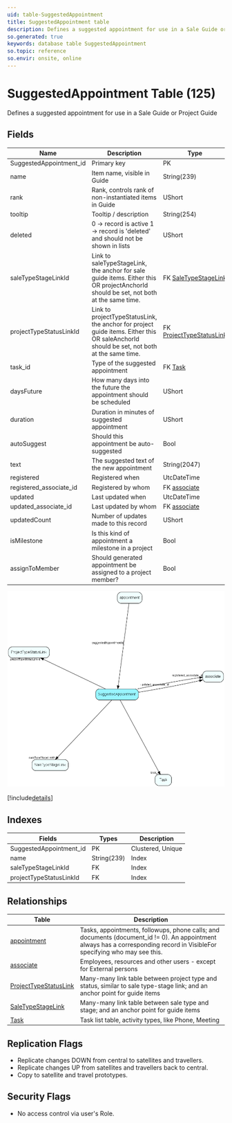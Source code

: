 ```yaml
---
uid: table-SuggestedAppointment
title: SuggestedAppointment table
description: Defines a suggested appointment for use in a Sale Guide or Project Guide
so.generated: true
keywords: database table SuggestedAppointment
so.topic: reference
so.envir: onsite, online
---
```


# SuggestedAppointment Table (125)

Defines a suggested appointment for use in a Sale Guide or Project Guide

## Fields

| Name | Description | Type | Null |
|------|-------------|------|:----:|
|SuggestedAppointment\_id|Primary key|PK| |
|name|Item name, visible in Guide|String(239)| |
|rank|Rank, controls rank of non-instantiated items in Guide|UShort|&#x25CF;|
|tooltip|Tooltip / description|String(254)|&#x25CF;|
|deleted|0 -&gt; record is active 1 -&gt; record is &apos;deleted&apos; and should not be shown in lists|UShort|&#x25CF;|
|saleTypeStageLinkId|Link to saleTypeStageLink, the anchor for sale guide items. Either this OR projectAnchorId should be set, not both at the same time.|FK [SaleTypeStageLink](saletypestagelink.md)|&#x25CF;|
|projectTypeStatusLinkId|Link to projectTypeStatusLink, the anchor for project guide items. Either this OR saleAnchorId should be set, not both at the same time.|FK [ProjectTypeStatusLink](projecttypestatuslink.md)|&#x25CF;|
|task\_id|Type of the suggested appointment|FK [Task](task.md)|&#x25CF;|
|daysFuture|How many days into the future the appointment should be scheduled|UShort|&#x25CF;|
|duration|Duration in minutes of suggested appointment|UShort|&#x25CF;|
|autoSuggest|Should this appointment be auto-suggested|Bool|&#x25CF;|
|text|The suggested text of the new appointment|String(2047)|&#x25CF;|
|registered|Registered when|UtcDateTime| |
|registered\_associate\_id|Registered by whom|FK [associate](associate.md)| |
|updated|Last updated when|UtcDateTime| |
|updated\_associate\_id|Last updated by whom|FK [associate](associate.md)| |
|updatedCount|Number of updates made to this record|UShort| |
|isMilestone|Is this kind of appointment a milestone in a project|Bool|&#x25CF;|
|assignToMember|Should generated appointment be assigned to a project member?|Bool|&#x25CF;|


![SuggestedAppointment table relationship diagram](./media/SuggestedAppointment.png)

[!include[details](./includes/suggestedappointment.md)]

## Indexes

| Fields | Types | Description |
|--------|-------|-------------|
|SuggestedAppointment\_id |PK |Clustered, Unique |
|name |String(239) |Index |
|saleTypeStageLinkId |FK |Index |
|projectTypeStatusLinkId |FK |Index |

## Relationships

| Table|  Description |
|------|-------------|
|[appointment](appointment.md)  |Tasks, appointments, followups, phone calls; and documents (document_id != 0). An appointment always has a corresponding record in VisibleFor specifying who may see this.  |
|[associate](associate.md)  |Employees, resources and other users - except for External persons |
|[ProjectTypeStatusLink](projecttypestatuslink.md)  |Many-many link table between project type and status, similar to sale type-stage link; and an anchor point for guide items |
|[SaleTypeStageLink](saletypestagelink.md)  |Many-many link table between sale type and stage; and an anchor point for guide items |
|[Task](task.md)  |Task list table, activity types, like Phone, Meeting |


## Replication Flags

* Replicate changes DOWN from central to satellites and travellers.
* Replicate changes UP from satellites and travellers back to central.
* Copy to satellite and travel prototypes.

## Security Flags

* No access control via user's Role.

